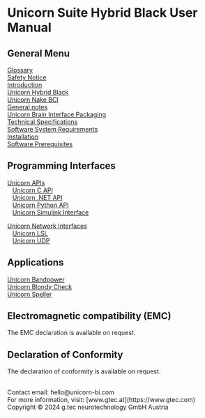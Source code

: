 # Unicorn Suite Hybrid Black User Manual

## General Menu
[Glossary](Glossary/glossaryInformation.md)<br/>
[Safety Notice](Safety/safetyNotice.md)<br/>
[Introduction](/Introduction/introduction.md)<br/>
[Unicorn Hybrid Black](/TechnicalSpecifications/unicornBrainInterfaceHybridBlack.md)<br/>
[Unicorn Nake BCI](/TechnicalSpecifications/unicornNakedBci.md)<br/>
[General notes](/Introduction/generalNotes.md)<br/>
[Unicorn Brain Interface Packaging](/Introduction/unicornBrainInterfacePackaging.md)<br/>
[Technical Specifications](/TechnicalSpecifications/technicalSpecifications.md)<br/>
[Software System Requirements](/Installation/softwareRequirements.md)<br/>
[Installation](/Installation/installation.md)<br/>
[Software Prerequisites](/Installation/softPrerequisites.md)<br/>

## Programming Interfaces

[Unicorn APIs](https://github.com/unicorn-bi/Unicorn-Hybrid-Black-Windows-APIs)<br/>
&nbsp;&nbsp;&nbsp;[Unicorn C API](https://github.com/unicorn-bi/Unicorn-Hybrid-Black-Windows-APIs/blob/main/c-api/unicorn-c-api.md)<br/>
&nbsp;&nbsp;&nbsp;[Unicorn .NET API](https://github.com/unicorn-bi/Unicorn-Hybrid-Black-Windows-APIs/blob/main/dotnet-api/unicorn-dotnet-api.md)<br/>
&nbsp;&nbsp;&nbsp;[Unicorn Python API](https://github.com/unicorn-bi/Unicorn-Hybrid-Black-Windows-APIs/blob/main/python-api/unicorn-python-api.md)<br/>
&nbsp;&nbsp;&nbsp;[Unicorn Simulink Interface](https://github.com/unicorn-bi/Unicorn-Hybrid-Black-Windows-APIs/blob/main/simulink-interface/unicorn-simulink-interface.md)<br/>

[Unicorn Network Interfaces](https://github.com/unicorn-bi/Unicorn-Network-Interfaces-Hybrid-Black/tree/main)<br/>
&nbsp;&nbsp;&nbsp;[Unicorn LSL](https://github.com/unicorn-bi/Unicorn-Network-Interfaces-Hybrid-Black/tree/main/LSL)<br/>
&nbsp;&nbsp;&nbsp;[Unicorn UDP](https://github.com/unicorn-bi/Unicorn-Network-Interfaces-Hybrid-Black/tree/main/UDP)<br/>

## Applications

[Unicorn Bandpower](https://github.com/unicorn-bi/Unicorn-Bandpower-Hybrid-Black)<br/>
[Unicorn Blondy Check](https://github.com/unicorn-bi/Unicorn-Hybrid-Black-Windows-APIs)<br/>
[Unicorn Speller](https://github.com/unicorn-bi/Unicorn-Speller-Hybrid-Black)<br/>

## Electromagnetic compatibility (EMC)
The EMC declaration is available on request.

## Declaration of Conformity
The declaration of conformity is available on request.

<br/>
Contact email: hello@unicorn-bi.com<br>
For more information, visit: [www.gtec.at](https://www.gtec.com)<br>
Copyright © 2024 g.tec neurotechnology GmbH Austria